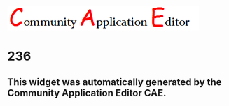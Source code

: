 ![CAE](https://github.com/PhilCAEOrg/frontendComponent-236/blob/gh-pages/img/logo.png)  

236
===================


This widget was automatically generated by the Community Application Editor CAE.  
---------------
